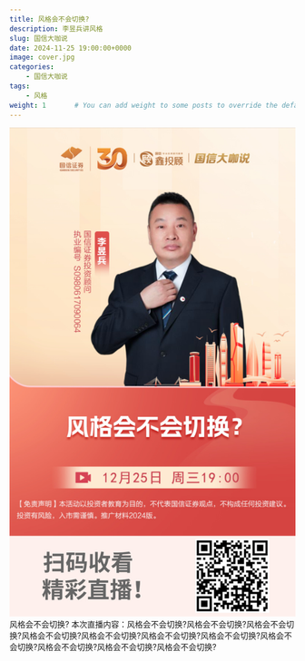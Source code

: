 ```yaml
---
title: 风格会不会切换?
description: 李昱兵讲风格
slug: 国信大咖说
date: 2024-11-25 19:00:00+0000
image: cover.jpg
categories:
    - 国信大咖说
tags:
    - 风格
weight: 1       # You can add weight to some posts to override the default sorting (date descending)
---
```

![回放链接](QRCode.jpg)
风格会不会切换?
本次直播内容：风格会不会切换?风格会不会切换?风格会不会切换?风格会不会切换?风格会不会切换?风格会不会切换?风格会不会切换?风格会不会切换?风格会不会切换?风格会不会切换?风格会不会切换?